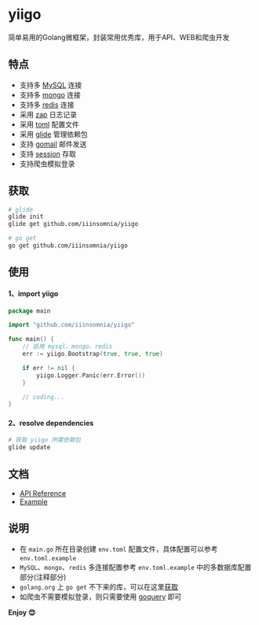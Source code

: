 yiigo
===

简单易用的Golang微框架，封装常用优秀库，用于API、WEB和爬虫开发

## 特点

- 支持多 [MySQL](https://github.com/jmoiron/sqlx) 连接
- 支持多 [mongo](http://labix.org/mgo) 连接
- 支持多 [redis](https://github.com/gomodule/redigo) 连接
- 采用 [zap](https://github.com/uber-go/zap) 日志记录
- 采用 [toml](https://github.com/pelletier/go-toml) 配置文件
- 采用 [glide](https://glide.sh) 管理依赖包
- 支持 [gomail](https://github.com/go-gomail/gomail) 邮件发送
- 支持 [session](http://www.gorillatoolkit.org/pkg/sessions) 存取
- 支持爬虫模拟登录

## 获取

```sh
# glide
glide init
glide get github.com/iiinsomnia/yiigo

# go get
go get github.com/iiinsomnia/yiigo
```

## 使用

#### 1、import yiigo

```go
package main

import "github.com/iiinsomnia/yiigo"

func main() {
    // 启用 mysql、mongo、redis
    err := yiigo.Bootstrap(true, true, true)

    if err != nil {
        yiigo.Logger.Panic(err.Error())
    }

    // coding...
}
```

#### 2、resolve dependencies

```sh
# 获取 yiigo 所需依赖包
glide update
```

## 文档

- [API Reference](https://godoc.org/github.com/IIInsomnia/yiigo)
- [Example](https://github.com/IIInsomnia/yiigo-example)

## 说明

- 在 `main.go` 所在目录创建 `env.toml` 配置文件，具体配置可以参考 `env.toml.example`
- `MySQL`、`mongo`、`redis` 多连接配置参考 `env.toml.example` 中的多数据库配置部分(注释部分)
- `golang.org` 上 `go get` 不下来的库，可以在这里[获取](https://github.com/golang)
- 如爬虫不需要模拟登录，则只需要使用 [goquery](https://github.com/PuerkitoBio/goquery) 即可

**Enjoy 😊**